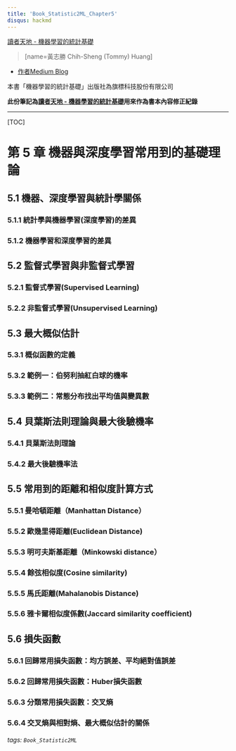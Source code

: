 ```yaml
---
title: 'Book_Statistic2ML_Chapter5'
disqus: hackmd
---
```

[讀者天地 - 機器學習的統計基礎](https://hackmd.io/@TommyHuang/book_statistics2ML)
> [name=黃志勝 Chih-Sheng (Tommy) Huang]
* [作者Medium Blog](https://chih-sheng-huang821.medium.com/)

本書「機器學習的統計基礎」出版社為旗標科技股份有限公司

**此份筆記為[讀者天地 - 機器學習的統計基礎](https://hackmd.io/@TommyHuang/book_statistics2ML)用來作為書本內容修正紀錄**

---
[TOC]
# 第 5 章 機器與深度學習常用到的基礎理論
## 5.1 機器、深度學習與統計學關係
### 5.1.1 統計學與機器學習(深度學習)的差異
### 5.1.2 機器學習和深度學習的差異
## 5.2 監督式學習與非監督式學習
### 5.2.1 監督式學習(Supervised Learning)
### 5.2.2 非監督式學習(Unsupervised Learning)
## 5.3 最大概似估計
### 5.3.1 概似函數的定義
### 5.3.2 範例一：伯努利抽紅白球的機率
### 5.3.3 範例二：常態分布找出平均值與變異數
## 5.4 貝葉斯法則理論與最大後驗機率
### 5.4.1 貝葉斯法則理論
### 5.4.2 最大後驗機率法
## 5.5 常用到的距離和相似度計算方式
### 5.5.1 曼哈頓距離（Manhattan Distance）
### 5.5.2 歐幾里得距離(Euclidean Distance)
### 5.5.3 明可夫斯基距離（Minkowski distance）
### 5.5.4 餘弦相似度(Cosine similarity)
### 5.5.5 馬氏距離(Mahalanobis Distance)
### 5.5.6 雅卡爾相似度係數(Jaccard similarity coefficient)
## 5.6 損失函數
### 5.6.1 回歸常用損失函數：均方誤差、平均絕對值誤差
### 5.6.2 回歸常用損失函數：Huber損失函數
### 5.6.3 分類常用損失函數：交叉熵
### 5.6.4 交叉熵與相對熵、最大概似估計的關係



###### tags: `Book_Statistic2ML`
